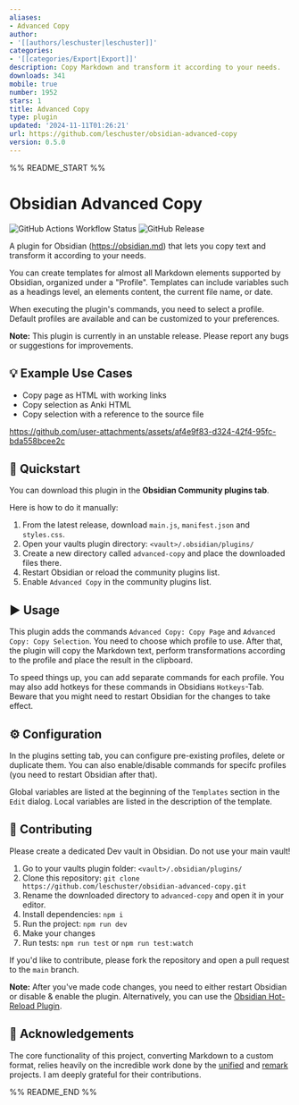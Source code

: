 ```yaml
---
aliases:
- Advanced Copy
author:
- '[[authors/leschuster|leschuster]]'
categories:
- '[[categories/Export|Export]]'
description: Copy Markdown and transform it according to your needs.
downloads: 341
mobile: true
number: 1952
stars: 1
title: Advanced Copy
type: plugin
updated: '2024-11-11T01:26:21'
url: https://github.com/leschuster/obsidian-advanced-copy
version: 0.5.0
---
```


%% README_START %%

# Obsidian Advanced Copy

![GitHub Actions Workflow Status](https://img.shields.io/github/actions/workflow/status/leschuster/obsidian-advanced-copy/main.yml)
![GitHub Release](https://img.shields.io/github/v/release/leschuster/obsidian-advanced-copy)

A plugin for Obsidian (https://obsidian.md) that lets you copy text and transform it according to your needs.

You can create templates for almost all Markdown elements supported by Obsidian, organized under a "Profile". Templates can include variables such as a headings level, an elements content, the current file name, or date.

When executing the plugin's commands, you need to select a profile. Default profiles are available and can be customized to your preferences.

**Note:** This plugin is currently in an unstable release. Please report any bugs or suggestions for improvements.

## 💡 Example Use Cases

-   Copy page as HTML with working links
-   Copy selection as Anki HTML
-   Copy selection with a reference to the source file

https://github.com/user-attachments/assets/af4e9f83-d324-42f4-95fc-bda558bcee2c

## 🚀 Quickstart

You can download this plugin in the **Obsidian Community plugins tab**.

Here is how to do it manually:

1. From the latest release, download `main.js`, `manifest.json` and `styles.css`.
2. Open your vaults plugin directory: `<vault>/.obsidian/plugins/`
3. Create a new directory called `advanced-copy` and place the downloaded files there.
4. Restart Obsidian or reload the community plugins list.
5. Enable `Advanced Copy` in the community plugins list.

## ▶️ Usage

This plugin adds the commands `Advanced Copy: Copy Page` and `Advanced Copy: Copy Selection`. You need to choose which profile to use. After that, the plugin will copy the Markdown text, perform transformations according to the profile and place the result in the clipboard.

To speed things up, you can add separate commands for each profile. You may also add hotkeys for these commands in Obsidians `Hotkeys`-Tab. Beware that you might need to restart Obsidian for the changes to take effect.

## ⚙️ Configuration

In the plugins setting tab, you can configure pre-existing profiles, delete or duplicate them. You can also enable/disable commands for specifc profiles (you need to restart Obsidian after that).

Global variables are listed at the beginning of the `Templates` section in the `Edit` dialog. Local variables are listed in the description of the template.

## 🤝 Contributing

Please create a dedicated Dev vault in Obsidian. Do not use your main vault!

1. Go to your vaults plugin folder: `<vault>/.obsidian/plugins/`
2. Clone this repository: `git clone https://github.com/leschuster/obsidian-advanced-copy.git`
3. Rename the downloaded directory to `advanced-copy` and open it in your editor.
4. Install dependencies: `npm i`
5. Run the project: `npm run dev`
6. Make your changes
7. Run tests: `npm run test` or `npm run test:watch`

If you'd like to contribute, please fork the repository and open a pull request to the `main` branch.

**Note:** After you've made code changes, you need to either restart Obsidian or disable & enable the plugin. Alternatively, you can use the [Obsidian Hot-Reload Plugin](https://github.com/pjeby/hot-reload).

## 🙏 Acknowledgements

The core functionality of this project, converting Markdown to a custom format, relies heavily on the incredible work done by the [unified](https://github.com/unifiedjs) and [remark](https://github.com/remarkjs) projects. I am deeply grateful for their contributions.


%% README_END %%